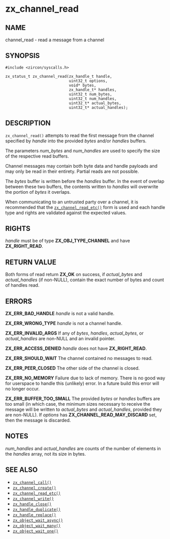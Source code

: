 # zx_channel_read

## NAME

<!-- Updated by update-docs-from-abigen, do not edit. -->

channel_read - read a message from a channel

## SYNOPSIS

<!-- Updated by update-docs-from-abigen, do not edit. -->

```
#include <zircon/syscalls.h>

zx_status_t zx_channel_read(zx_handle_t handle,
                            uint32_t options,
                            void* bytes,
                            zx_handle_t* handles,
                            uint32_t num_bytes,
                            uint32_t num_handles,
                            uint32_t* actual_bytes,
                            uint32_t* actual_handles);
```

## DESCRIPTION

`zx_channel_read()` attempts to read the first message from the channel
specified by *handle* into the provided *bytes* and/or *handles* buffers.

The parameters *num_bytes* and *num_handles* are used to specify the
size of the respective read buffers.

Channel messages may contain both byte data and handle payloads and may
only be read in their entirety.  Partial reads are not possible.

The *bytes* buffer is written before the *handles* buffer. In the event of
overlap between these two buffers, the contents written to *handles*
will overwrite the portion of *bytes* it overlaps.

When communicating to an untrusted party over a channel, it is recommended that
the [`zx_channel_read_etc()`] form is used and each handle type
and rights are validated against the expected values.

## RIGHTS

<!-- Updated by update-docs-from-abigen, do not edit. -->

*handle* must be of type **ZX_OBJ_TYPE_CHANNEL** and have **ZX_RIGHT_READ**.

## RETURN VALUE

Both forms of read return **ZX_OK** on success, if *actual_bytes*
and *actual_handles* (if non-NULL), contain the exact number of bytes
and count of handles read.

## ERRORS

**ZX_ERR_BAD_HANDLE**  *handle* is not a valid handle.

**ZX_ERR_WRONG_TYPE**  *handle* is not a channel handle.

**ZX_ERR_INVALID_ARGS**  If any of *bytes*, *handles*, *actual_bytes*, or
*actual_handles* are non-NULL and an invalid pointer.

**ZX_ERR_ACCESS_DENIED**  *handle* does not have **ZX_RIGHT_READ**.

**ZX_ERR_SHOULD_WAIT**  The channel contained no messages to read.

**ZX_ERR_PEER_CLOSED**  The other side of the channel is closed.

**ZX_ERR_NO_MEMORY**  Failure due to lack of memory.
There is no good way for userspace to handle this (unlikely) error.
In a future build this error will no longer occur.

**ZX_ERR_BUFFER_TOO_SMALL**  The provided *bytes* or *handles* buffers
are too small (in which case, the minimum sizes necessary to receive
the message will be written to *actual_bytes* and *actual_handles*,
provided they are non-NULL). If *options* has **ZX_CHANNEL_READ_MAY_DISCARD**
set, then the message is discarded.

## NOTES

*num_handles* and *actual_handles* are counts of the number of elements
in the *handles* array, not its size in bytes.

## SEE ALSO

 - [`zx_channel_call()`]
 - [`zx_channel_create()`]
 - [`zx_channel_read_etc()`]
 - [`zx_channel_write()`]
 - [`zx_handle_close()`]
 - [`zx_handle_duplicate()`]
 - [`zx_handle_replace()`]
 - [`zx_object_wait_async()`]
 - [`zx_object_wait_many()`]
 - [`zx_object_wait_one()`]

<!-- References updated by update-docs-from-abigen, do not edit. -->

[`zx_channel_call()`]: channel_call.md
[`zx_channel_create()`]: channel_create.md
[`zx_channel_read_etc()`]: channel_read_etc.md
[`zx_channel_write()`]: channel_write.md
[`zx_handle_close()`]: handle_close.md
[`zx_handle_duplicate()`]: handle_duplicate.md
[`zx_handle_replace()`]: handle_replace.md
[`zx_object_wait_async()`]: object_wait_async.md
[`zx_object_wait_many()`]: object_wait_many.md
[`zx_object_wait_one()`]: object_wait_one.md
